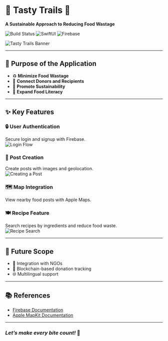 # 🌟 Tasty Trails 🍴  
**A Sustainable Approach to Reducing Food Wastage**  

![Build Status](https://img.shields.io/badge/Build-Passing-brightgreen)
![SwiftUI](https://img.shields.io/badge/SwiftUI-Framework-orange)
![Firebase](https://img.shields.io/badge/Firebase-Cloud%20Backend-yellow)  

![Tasty Trails Banner](https://github.com/username/repo-name/blob/main/screenshots/banner.png)  

---

## **🎯 Purpose of the Application**  
- ♻️ **Minimize Food Wastage**  
- 🤝 **Connect Donors and Recipients**  
- 🌱 **Promote Sustainability**  
- 🍳 **Expand Food Literacy**  

---

## **✨ Key Features**  
### 🔒 **User Authentication**  
Secure login and signup with Firebase.  
![Login Flow](https://github.com/username/repo-name/blob/main/screenshots/login-flow.gif)  

### 📝 **Post Creation**  
Create posts with images and geolocation.  
![Creating a Post](https://github.com/username/repo-name/blob/main/screenshots/create-post.png)  

### 🗺️ **Map Integration**  
View nearby food posts with Apple Maps.  

### 🍽️ **Recipe Feature**  
Search recipes by ingredients and reduce food waste.  
![Recipe Search](https://github.com/username/repo-name/blob/main/screenshots/recipe-search.gif)  

---

## **🚀 Future Scope**  
- 🤝 Integration with NGOs  
- 🔗 Blockchain-based donation tracking  
- 🌐 Multilingual support  

---

## **📚 References**  
- [Firebase Documentation](https://firebase.google.com/)  
- [Apple MapKit Documentation](https://developer.apple.com/documentation/mapkit/)  

---

### *Let’s make every bite count!* 🌱  
